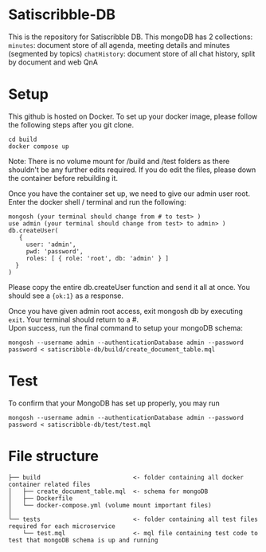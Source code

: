 # Satiscribble-DB
This is the repository for Satiscribble DB. This mongoDB has 2 collections:
`minutes`: document store of all agenda, meeting details and minutes (segmented by topics)
`chatHistory`: document store of all chat history, split by document and web QnA

# Setup
This github is hosted on Docker. To set up your docker image, please follow the following steps after you git clone.
```
cd build
docker compose up
```
Note: There is no volume mount for /build and /test folders as there shouldn't be any further edits required. If you do edit the files, please down the container before rebuilding it.

Once you have the container set up, we need to give our admin user root. <br/>
Enter the docker shell / terminal and run the following:
```
mongosh (your terminal should change from # to test> )
use admin (your terminal should change from test> to admin> )
db.createUser(
   {
     user: 'admin',
     pwd: 'password',
     roles: [ { role: 'root', db: 'admin' } ]
  }
)
```
Please copy the entire db.createUser function and send it all at once. You should see a `{ok:1}` as a response.

Once you have given admin root access, exit mongosh db by executing `exit`. Your terminal should return to a #. <br/>
Upon success, run the final command to setup your mongoDB schema:
```
mongosh --username admin --authenticationDatabase admin --password password < satiscribble-db/build/create_document_table.mql

```

# Test
To confirm that your MongoDB has set up properly, you may run
```
mongosh --username admin --authenticationDatabase admin --password password < satiscribble-db/test/test.mql
```

# File structure
```
├── build                          <- folder containing all docker container related files
│   ├── create_document_table.mql  <- schema for mongoDB
│   ├── Dockerfile
│   └── docker-compose.yml (volume mount important files)
│
└── tests                          <- folder containing all test files required for each microservice
    └── test.mql                   <- mql file containing test code to test that mongoDB schema is up and running
```
